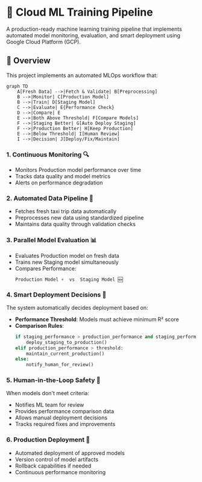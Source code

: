 # 🚀 Cloud ML Training Pipeline

A production-ready machine learning training pipeline that implements automated model monitoring, evaluation, and smart deployment using Google Cloud Platform (GCP).

## 🎯 Overview

This project implements an automated MLOps workflow that:

```mermaid
graph TD
    A[Fresh Data] -->|Fetch & Validate| B[Preprocessing]
    B -->|Monitor| C[Production Model]
    B -->|Train| D[Staging Model]
    C -->|Evaluate| E{Performance Check}
    D -->|Compare| E
    E -->|Both Above Threshold| F[Compare Models]
    F -->|Staging Better| G[Auto Deploy Staging]
    F -->|Production Better| H[Keep Production]
    E -->|Below Threshold| I[Human Review]
    I -->|Decision| J[Deploy/Fix/Maintain]
```

### 1. Continuous Monitoring 🔍
- Monitors Production model performance over time
- Tracks data quality and model metrics
- Alerts on performance degradation

### 2. Automated Data Pipeline 🔄
- Fetches fresh taxi trip data automatically
- Preprocesses new data using standardized pipeline
- Maintains data quality through validation checks

### 3. Parallel Model Evaluation 📊
- Evaluates Production model on fresh data
- Trains new Staging model simultaneously
- Compares Performance:
  ```
  Production Model ⚡️  vs  Staging Model 🆕
  ```

### 4. Smart Deployment Decisions 🤖
The system automatically decides deployment based on:
- **Performance Threshold**: Models must achieve minimum R² score
- **Comparison Rules**:
  ```python
  if staging_performance > production_performance and staging_performance > threshold:
      deploy_staging_to_production()
  elif production_performance > threshold:
      maintain_current_production()
  else:
      notify_human_for_review()
  ```

### 5. Human-in-the-Loop Safety 🛟
When models don't meet criteria:
- Notifies ML team for review
- Provides performance comparison data
- Allows manual deployment decisions
- Tracks required fixes and improvements

### 6. Production Deployment 🚀
- Automated deployment of approved models
- Version control of model artifacts
- Rollback capabilities if needed
- Continuous performance monitoring



